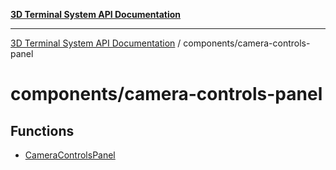 [**3D Terminal System API Documentation**](../../README.md)

***

[3D Terminal System API Documentation](../../README.md) / components/camera-controls-panel

# components/camera-controls-panel

## Functions

- [CameraControlsPanel](functions/CameraControlsPanel.md)
